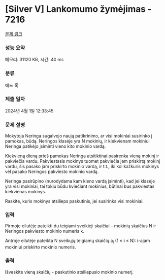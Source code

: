 # [Silver V] Lankomumo žymėjimas - 7216 

[문제 링크](https://www.acmicpc.net/problem/7216) 

### 성능 요약

메모리: 31120 KB, 시간: 40 ms

### 분류

애드 혹

### 제출 일자

2024년 4월 1일 12:33:45

### 문제 설명

<p>Mokytoja Neringa sugalvojo naują patikrinimo, ar visi mokiniai susirinko į pamokas, būdą. Neringos klasėje yra N mokinių, ir kiekvienam mokiniui Neringa patikėjo įsiminti vieno kito mokinio vardą.</p>

<p>Kiekvieną dieną prieš pamokas Neringa atsitiktinai pasirenka vieną mokinį ir pakviečia vardu. Pakviestasis mokinys tuomet pakviečia jam priskirtą mokinį vardu, šis pasako jam priskirto mokinio vardą, ir t.t., iki kol kažkuris mokinys vėl pasako Neringos pakviesto mokinio vardą.</p>

<p>Neringa pasirūpino (nurodydama kam kieno vardą įsiminti), kad jei klasėje yra visi mokiniai, tai tokiu būdu kviečiant mokinius, būtinai bus pakviestas kiekvienas mokinys.</p>

<p>Raskite, kuris mokinys atsilieps paskutinis, jei susirinks visi mokiniai.</p>

### 입력 

 <p>Pirmoje eilutėje pateikti du teigiami sveikieji skaičiai – mokinių skaičius N ir Neringos pakviesto mokinio numeris k.</p>

<p>Antroje eilutėje pateikta N sveikųjų teigiamų skaičių a<sub>i</sub> (1 ≤ i ≤ N): i-ajam mokiniui priskirto mokinio numeris.</p>

### 출력 

 <p>Išveskite vieną skaičių - paskutinio atsiliepusio mokinio numerį.</p>

